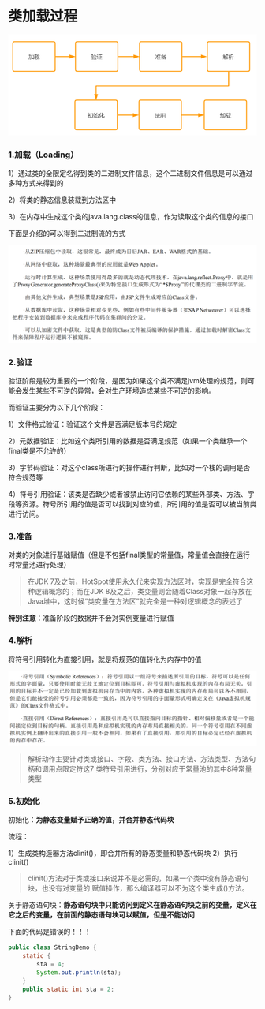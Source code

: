 # 类加载过程

<img src="类加载过程.assets/image-20210722201210760.png" alt="image-20210722201210760" style="zoom:67%;" />

### 1.加载（Loading）

1）通过类的全限定名得到类的二进制文件信息，这个二进制文件信息是可以通过多种方式来得到的

2）将类的静态信息装载到方法区中

3）在内存中生成这个类的java.lang.class的信息，作为读取这个类的信息的接口

下面是介绍的可以得到二进制流的方式

![image-20210722201751725](类加载过程.assets/image-20210722201751725.png)

### 2.验证

验证阶段是较为重要的一个阶段，是因为如果这个类不满足jvm处理的规范，则可能会发生某些不可逆的异常，会对生产环境造成某些不可逆的影响。

而验证主要分为以下几个阶段：

1）文件格式验证：验证这个文件是否满足版本号的规定

2）元数据验证：比如这个类所引用的数据是否满足规范（如果一个类继承一个final类是不允许的）

3）字节码验证：对这个class所进行的操作进行判断，比如对一个栈的调用是否符合规范等

4）符号引用验证：该类是否缺少或者被禁止访问它依赖的某些外部类、方法、字段等资源。符号所引用的值是否可以找到对应的值，所引用的值是否可以被当前类进行访问。

### 3.准备

对类的对象进行基础赋值（但是不包括final类型的常量值，常量值会直接在运行时常量池进行处理）

> 在JDK 7及之前，HotSpot使用永久代来实现方法区时，实现是完全符合这种逻辑概念的；而在JDK 8及之后，类变量则会随着Class对象一起存放在Java堆中，这时候“类变量在方法区”就完全是一种对逻辑概念的表述了

**特别注意**：准备阶段的数据并不会对实例变量进行赋值

### 4.解析

将符号引用转化为直接引用，就是将规范的值转化为内存中的值

![image-20210722205953539](类加载过程.assets/image-20210722205953539.png)

> 解析动作主要针对类或接口、字段、类方法、接口方法、方法类型、方法句柄和调用点限定符这7 类符号引用进行，分别对应于常量池的其中8种常量类型

### 5.初始化

初始化：**为静态变量赋予正确的值，并合并静态代码块**

流程：

1）生成类构造器方法clinit()，即合并所有的静态变量和静态代码块
2）执行clinit()

> clinit()方法对于类或接口来说并不是必需的，如果一个类中没有静态语句块，也没有对变量的 赋值操作，那么编译器可以不为这个类生成()方法。

关于静态语句块：**静态语句块中只能访问到定义在静态语句块之前的变量，定义在它之后的变量，在前面的静态语句块可以赋值，但是不能访问**

下面的代码是错误的！！！

```java
public class StringDemo {
    static {
        sta = 4;
        System.out.println(sta);
    }
    public static int sta = 2;
}
```

